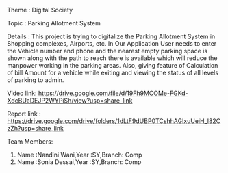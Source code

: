 Theme : Digital Society

Topic : Parking Allotment System

Details : This project is trying to digitalize the Parking Allotment System in Shopping complexes, Airports, etc. In Our Application User needs to enter the Vehicle number and phone and the nearest empty parking space is shown along with the path to reach there is available which will reduce the manpower working in the parking areas. Also, giving feature of Calculation of bill Amount for a vehicle while exiting and viewing the status of all levels of parking to admin.

Video link: https://drive.google.com/file/d/19Fh9MCOMe-FGKd-XdcBUaDEJP2WYPiSh/view?usp=share_link 

Report link : https://drive.google.com/drive/folders/1dLtF9dUBP0TCshhAGIxuUeiH_l82CzZh?usp=share_link

Team Members:
  1) Name :Nandini Wani,Year :SY,Branch: Comp
  2) Name :Sonia Dessai,Year :SY,Branch: Comp 
